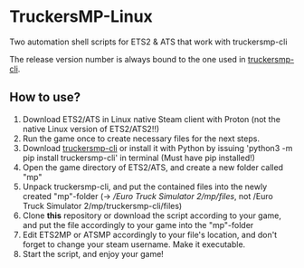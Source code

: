 # TruckersMP-Linux

Two automation shell scripts for ETS2 & ATS that work with truckersmp-cli

The release version number is always bound to the one used in [truckersmp-cli](https://github.com/lhark/truckersmp-cli).

## How to use?

1. Download ETS2/ATS in Linux native Steam client with Proton (not the native Linux version of ETS2/ATS2!!)
2. Run the game once to create necessary files for the next steps.
3. Download [truckersmp-cli](https://github.com/lhark/truckersmp-cli) or install it with Python by issuing 'python3 -m pip install truckersmp-cli' in terminal (Must have pip installed!)
4. Open the game directory of ETS2/ATS, and create a new folder called "mp"
5. Unpack truckersmp-cli, and put the contained files into the newly created "mp"-folder (-> */Euro Truck Simulator 2/mp/files*, not /Euro Truck Simulator 2/mp/truckersmp-cli/files)
6. Clone **this** repository or download the script according to your game, and put the file accordingly to your game into the "mp"-folder 
7. Edit ETS2MP or ATSMP accordingly to your file's location, and don't forget to change your steam username. Make it executable.
8. Start the script, and enjoy your game!

